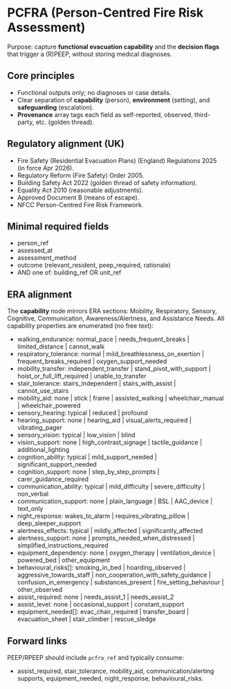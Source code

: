 # PCFRA (Person-Centred Fire Risk Assessment)

Purpose: capture **functional evacuation capability** and the **decision flags** that trigger a (R)PEEP, without storing medical diagnoses.

## Core principles
- Functional outputs only; no diagnoses or case details.
- Clear separation of **capability** (person), **environment** (setting), and **safeguarding** (escalation).
- **Provenance** array tags each field as self-reported, observed, third-party, etc. (golden thread).

## Regulatory alignment (UK)
- Fire Safety (Residential Evacuation Plans) (England) Regulations 2025 (in force Apr 2026).
- Regulatory Reform (Fire Safety) Order 2005.
- Building Safety Act 2022 (golden thread of safety information).
- Equality Act 2010 (reasonable adjustments).
- Approved Document B (means of escape).
- NFCC Person-Centred Fire Risk Framework.

## Minimal required fields
- person_ref
- assessed_at
- assessment_method
- outcome (relevant_resident, peep_required, rationale)
- AND one of: building_ref OR unit_ref

## ERA alignment
The **capability** node mirrors ERA sections: Mobility, Respiratory, Sensory, Cognitive, Communication, Awareness/Alertness, and Assistance Needs. All capability properties are enumerated (no free text):
- walking_endurance: normal_pace | needs_frequent_breaks | limited_distance | cannot_walk
- respiratory_tolerance: normal | mild_breathlessness_on_exertion | frequent_breaks_required | oxygen_support_needed
- mobility_transfer: independent_transfer | stand_pivot_with_support | hoist_or_full_lift_required | unable_to_transfer
- stair_tolerance: stairs_independent | stairs_with_assist | cannot_use_stairs
- mobility_aid: none | stick | frame | assisted_walking | wheelchair_manual | wheelchair_powered
- sensory_hearing: typical | reduced | profound
- hearing_support: none | hearing_aid | visual_alerts_required | vibrating_pager
- sensory_vision: typical | low_vision | blind
- vision_support: none | high_contrast_signage | tactile_guidance | additional_lighting
- cognition_ability: typical | mild_support_needed | significant_support_needed
- cognition_support: none | step_by_step_prompts | carer_guidance_required
- communication_ability: typical | mild_difficulty | severe_difficulty | non_verbal
- communication_support: none | plain_language | BSL | AAC_device | text_only
- night_response: wakes_to_alarm | requires_vibrating_pillow | deep_sleeper_support
- alertness_effects: typical | mildly_affected | significantly_affected
- alertness_support: none | prompts_needed_when_distressed | simplified_instructions_required
- equipment_dependency: none | oxygen_therapy | ventilation_device | powered_bed | other_equipment
- behavioural_risks[]: smoking_in_bed | hoarding_observed | aggressive_towards_staff | non_cooperation_with_safety_guidance | confusion_in_emergency | substances_present | fire_setting_behaviour | other_observed
- assist_required: none | needs_assist_1 | needs_assist_2
- assist_level: none | occasional_support | constant_support
- equipment_needed[]: evac_chair_required | transfer_board | evacuation_sheet | stair_climber | rescue_sledge

## Forward links
PEEP/RPEEP should include `pcfra_ref` and typically consume:
- assist_required, stair_tolerance, mobility_aid, communication/alerting supports, equipment_needed, night_response, behavioural_risks.
